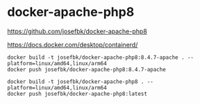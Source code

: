 # docker-apache-php8

https://github.com/josefbk/docker-apache-php8

https://docs.docker.com/desktop/containerd/

    docker build -t josefbk/docker-apache-php8:8.4.7-apache . --platform=linux/amd64,linux/arm64
    docker push josefbk/docker-apache-php8:8.4.7-apache

    docker build -t josefbk/docker-apache-php8 . --platform=linux/amd64,linux/arm64
    docker push josefbk/docker-apache-php8:latest